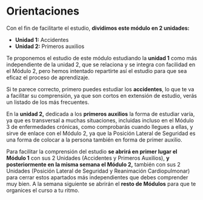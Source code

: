# Orientaciones

Con el fin de facilitarte el estudio, **dividimos este módulo en 2 unidades:**

*   **Unidad 1:** Accidentes
*   **Unidad 2:** Primeros auxilios

Te proponemos el estudio de este módulo estudiando la **unidad 1** como más independiente de la unidad 2, que se relaciona y se integra con facilidad en el Módulo 2, pero hemos intentado repartirte así el estudio para que sea eficaz el proceso de aprendizaje.

Si te parece correcto, primero puedes estudiar los **accidentes**, lo que te va a facilitar su comprensión, ya que son cortos en extensión de estudio, verás un listado de los más frecuentes.

En la **unidad 2,** dedicada a los **primeros auxilios** la forma de estudiar varía, ya que es transversal a muchas situaciones, incluidas incluso en el Módulo 3 de enfermedades crónicas, como comprobarás cuando llegues a ellas, y sirve de enlace con el Módulo 2, ya que la Posición Lateral de Seguridad es una forma de colocar a la persona también en forma de primer auxilio.

Para facilitar la comprensión del estudio **se abrirá en primer lugar el Módulo 1** con sus 2 Unidades (Accidentes y Primeros Auxilios), **y posteriormente en la misma semana el Módulo 2,** también con sus 2 Unidades (Posición Lateral de Seguridad y Reanimación Cardiopulmonar) para cerrar estos apartados más independientes que debes comprender muy bien. A la semana siguiente se abrirán el **resto de Módulos** para que te organices el curso a tu ritmo.
